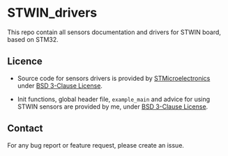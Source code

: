 # STWIN_drivers
This repo contain all sensors documentation and drivers for STWIN board, based on STM32.

## Licence
* Source code for sensors drivers is provided by [STMicroelectronics](https://github.com/STMicroelectronics/STMems_Standard_C_drivers) under [BSD 3-Clause License](https://github.com/STMicroelectronics/STMems_Standard_C_drivers/blob/master/LICENSE).

* Init functions, global header file, `example_main` and advice for using STWIN sensors are provided by me, under [BSD 3-Clause License](LICENSE).

## Contact
For any bug report or feature request, please create an issue.
